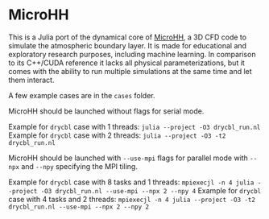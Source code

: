 # MicroHH

This is a Julia port of the dynamical core of [MicroHH](https://microhh.github.io), a 3D CFD code to simulate the atmospheric boundary layer. It is made for educational and exploratory research purposes, including machine learning. In comparison to its C++/CUDA reference it lacks all physical parameterizations, but it comes with the ability to run multiple simulations at the same time and let them interact.

A few example cases are in the `cases` folder.

MicroHH should be launched without flags for serial mode.

Example for `drycbl` case with 1 threads: `julia --project -O3 drycbl_run.nl`
Example for `drycbl` case with 2 threads: `julia --project -O3 -t2 drycbl_run.nl`

MicroHH should be launched with `--use-mpi` flags for parallel mode with `--npx` and `--npy` specifying the MPI tiling.

Example for `drycbl` case with 8 tasks and 1 threads: `mpiexecjl -n 4 julia --project -O3 drycbl_run.nl --use-mpi --npx 2 --npy 4`
Example for `drycbl` case with 4 tasks and 2 threads: `mpiexecjl -n 4 julia --project -O3 -t2 drycbl_run.nl --use-mpi --npx 2 --npy 2`

